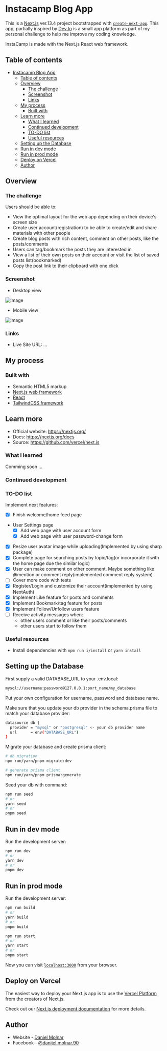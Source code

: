 
# Instacamp Blog App

This is a [Next.js](https://nextjs.org/) ver.13.4 project bootstrapped with [`create-next-app`](https://github.com/vercel/next.js/tree/canary/packages/create-next-app).
This app, partially inspired by [Dev.to](https://dev.to/) is a small app platform as part of my personal challenge to help me improve my coding knowledge.

InstaCamp is made with the Next.js React web framework.

## Table of contents

- [Instacamp Blog App](#instacamp-blog-app)
  - [Table of contents](#table-of-contents)
  - [Overview](#overview)
    - [The challenge](#the-challenge)
    - [Screenshot](#screenshot)
    - [Links](#links)
  - [My process](#my-process)
    - [Built with](#built-with)
  - [Learn more](#learn-more)
    - [What I learned](#what-i-learned)
    - [Continued development](#continued-development)
    - [TO-DO list](#to-do-list)
    - [Useful resources](#useful-resources)
  - [Setting up the Database](#setting-up-the-database)
  - [Run in dev mode](#run-in-dev-mode)
  - [Run in prod mode](#run-in-prod-mode)
  - [Deploy on Vercel](#deploy-on-vercel)
  - [Author](#author)

## Overview

### The challenge

Users should be able to:

- View the optimal layout for the web app depending on their device's screen size
- Create user account(registration) to be able to create/edit and share materials with other people
- Create blog posts with rich content, comment on other posts, like the posts/comments
- Users can tag/bookmark the posts they are interested in
- View a list of their own posts on their account or visit the list of saved posts list(bookmarked)
- Copy the post link to their clipboard with one click

### Screenshot

- Desktop view

![image]()

- Mobile view

![image]()

### Links

- Live Site URL: ...

## My process

### Built with

- Semantic HTML5 markup
- [Next.js web framework](https://nextjs.org/)
- [React](https://react.dev/)
- [TailwindCSS framework](https://tailwindcss.com/)

## Learn more

- Official website: https://nextjs.org/
- Docs: https://nextjs.org/docs
- Source: https://github.com/vercel/next.js

### What I learned  

Comming soon ...  
  
### Continued development  
  
### TO-DO list  
   
Implement next features:  

- [x] Finish welcome/home feed page
- User Settings page
  - [x] Add web page with user account form
  - [x] Add web page with user password-change form
- [x] Resize user avatar image while uploading(Implemented by using sharp package)
- [x] Complete page for searching posts by topic/tag(or incorporate it with the home page due the similar logic)
- [x] User can make comment on other comment. Maybe something like @mention or comment reply(implemented comment reply system)
- [ ] Cover more code with tests
- [x] Register/Login and customize their account(implemented by using NextAuth)
- [x] Implement Like feature for posts and comments
- [x] Implement Bookmark/tag feature for posts
- [x] Implement Follow/Unfollow users feature
- [ ] Receive activity messages when:
  - other users comment or like their posts/comments
  - other users start to follow them


### Useful resources

- Install dependencies with `npm run i/install` or `yarn install`

## Setting up the Database

First supply a valid DATABASE_URL to your .env.local:

```bash
mysql://username:password@127.0.0.1:port_name/my_database
```

Put your own configuration for username, password and database name.

Make sure that you update your db provider in the schema.prisma file to match your database provider:

```bash
datasource db {
  provider = "mysql" or "postgresql" <- your db provider name
  url      = env("DATABASE_URL")
}
```

Migrate your database and create prisma client:

```bash 
# db migration 
npm run/yarn/pnpm migrate:dev

# generate prisma client
npm run/yarn/pnpm prisma:generate
```

Seed your db with command:

```bash
npm run seed
# or
yarn seed
# or
pnpm seed
```

## Run in dev mode

Run the development server:

```bash
npm run dev
# or
yarn dev
# or
pnpm dev
```

## Run in prod mode

Run the development server:

```bash
npm run build
# or
yarn build
# or
pnpm build
```

```bash
npm run start
# or
yarn start
# or
pnpm start
```


Now you can visit [`localhost:3000`](http://localhost:3000) from your browser.


## Deploy on Vercel

The easiest way to deploy your Next.js app is to use the [Vercel Platform](https://vercel.com/new?utm_medium=default-template&filter=next.js&utm_source=create-next-app&utm_campaign=create-next-app-readme) from the creators of Next.js.

Check out our [Next.js deployment documentation](https://nextjs.org/docs/deployment) for more details.


## Author

- Website - [Daniel Molnar](https://github.com/Daniel4lm)
- Facebook - [@danijel.molnar.90](https://www.facebook.com/danijel.molnar.90/)
